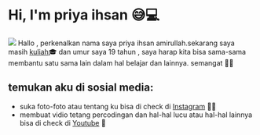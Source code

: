 # Hi, I'm priya ihsan 😅💻

<img src="https://github.com/priyaihsan/profile/blob/main/img/backgroud1.png">
Hallo , perkenalkan nama saya priya ihsan amirullah.sekarang saya masih <a href="https://www.umy.ac.id/">kuliah</a>🎓 dan umur saya 19 tahun , saya harap kita bisa sama-sama membantu satu sama lain dalam hal belajar dan lainnya. semangat 💪🏻


## temukan aku di sosial media: 
- suka foto-foto atau tentang ku bisa di check di <a href="https://www.instagram.com/priyaihsan_/"> Instagram</a> 🧳😎
- membuat vidio tetang percodingan dan hal-hal lucu atau hal-hal lainnya bisa di check di <a href="https://www.youtube.com/channel/UCE18XgJ0LqS3px9TaA-7qbA"> Youtube</a> 💼

